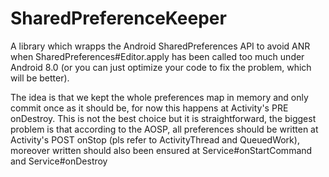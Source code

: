 # SharedPreferenceKeeper

A library which wrapps the Android SharedPreferences API to avoid ANR when SharedPreferences#Editor.apply has been called too much under Android 8.0 (or you can just optimize your code to fix the problem, which will be better).

The idea is that we kept the whole preferences map in memory and only commit once as it should be, for now this happens at Activity's PRE onDestroy. This is not the best choice but it is straightforward, the biggest problem is that according to the AOSP, all preferences should be written at Activity's POST onStop (pls refer to ActivityThread and QueuedWork), moreover written should also been ensured at Service#onStartCommand and Service#onDestroy
